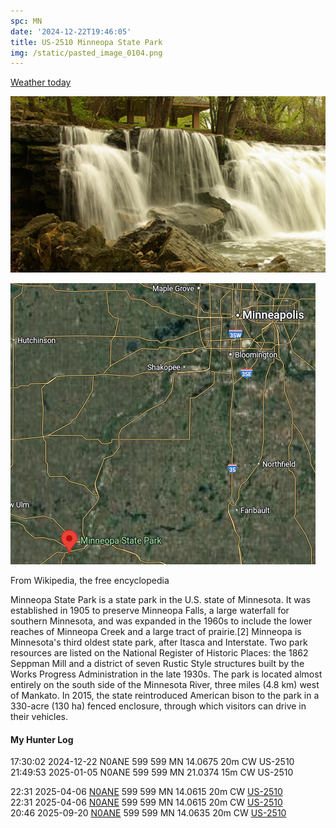 ```yaml
---
spc: MN
date: '2024-12-22T19:46:05'
title: US-2510 Minneopa State Park
img: /static/pasted_image_0104.png
---
```


[Weather today](https://weawow.com/c9874706)

![pasted_image.png](/static/pasted_image_0104.png)

![pasted_image001.png](/static/pasted_image001_0086.png)

From Wikipedia, the free encyclopedia

Minneopa State Park is a state park in the U.S. state of Minnesota. It was established in 1905 to preserve Minneopa Falls, a large waterfall for southern Minnesota, and was expanded in the 1960s to include the lower reaches of Minneopa Creek and a large tract of prairie.[2] Minneopa is Minnesota's third oldest state park, after Itasca and Interstate. Two park resources are listed on the National Register of Historic Places: the 1862 Seppman Mill and a district of seven Rustic Style structures built by the Works Progress Administration in the late 1930s. The park is located almost entirely on the south side of the Minnesota River, three miles (4.8 km) west of Mankato. In 2015, the state reintroduced American bison to the park in a 330-acre (130 ha) fenced enclosure, through which visitors can drive in their vehicles.



#### My Hunter Log
17:30:02    2024-12-22    N0ANE    599    599    MN    14.0675    20m    CW    US-2510
21:49:53    2025-01-05    N0ANE    599    599    MN    21.0374    15m    CW    US-2510


22:31    2025-04-06    [N0ANE](https://qrz.com/db/N0ANE)    599    599    MN    14.0615    20m    CW    [US-2510](https://pota.app/#/park/US-2510)
<BR>22:31	2025-04-06	[N0ANE](https://qrz.com/db/N0ANE)	599	599	MN	14.0615	20m	CW	[US-2510](https://pota.app/#/park/US-2510)
<BR>20:46	2025-09-20	[N0ANE](https://qrz.com/db/N0ANE)	599	599	MN	14.0635	20m	CW	[US-2510](https://pota.app/#/park/US-2510)